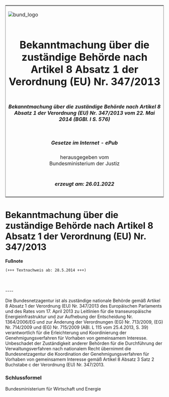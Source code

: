 <span id="DECKBLATT.html"></span>

<table border="0" frame="border" width="100%">

<tr valign="top">

<td align="left">

![bund\_logo](BfJ_2021_Web_de_de.gif)

</td>

<td align="right">

 

</td>

</tr>

<tr align="center" valign="middle">

<td colspan="2">

# Bekanntmachung über die zuständige Behörde nach Artikel 8 Absatz 1 der Verordnung (EU) Nr. 347/2013

</td>

</tr>

<tr align="center" valign="middle">

<td colspan="2">

##### Bekanntmachung über die zuständige Behörde nach Artikel 8 Absatz 1 der Verordnung (EU) Nr. 347/2013 vom 22. Mai 2014 (BGBl. I S. 576)

</td>

</tr>

<tr align="center" valign="middle">

<td colspan="2">

  
  

##### Gesetze im Internet - ePub  
  
herausgegeben vom  
Bundesministerium der Justiz

</td>

</tr>

<tr align="center" valign="bottom">

<td colspan="2">

  
  

##### erzeugt am: 26.01.2022

</td>

</tr>

</table>

<span id="BJNR057600014.html"></span>

# Bekanntmachung über die zuständige Behörde nach Artikel 8 Absatz 1 der Verordnung (EU) Nr. 347/2013

<div>

  
**Fußnote**

<div class="jnhtml">

<div>

<div class="jurAbsatz">

  

``` 
(+++ Textnachweis ab: 28.5.2014 +++)

 
```

</div>

</div>

</div>

</div>

<span id="BJNR057600014BJNE000100000.html"></span>

###   
\----

<div>

<div class="jnhtml">

<div>

<div class="jurAbsatz">

Die Bundesnetzagentur ist als zuständige nationale Behörde gemäß Artikel
8 Absatz 1 der Verordnung (EU) Nr. 347/2013 des Europäischen Parlaments
und des Rates vom 17. April 2013 zu Leitlinien für die transeuropäische
Energieinfrastruktur und zur Aufhebung der Entscheidung Nr. 1364/2006/EG
und zur Änderung der Verordnungen (EG) Nr. 713/2009, (EG) Nr. 714/2009
und (EG) Nr. 715/2009 (ABl. L 115 vom 25.4.2013, S. 39) verantwortlich
für die Erleichterung und Koordinierung der Genehmigungsverfahren für
Vorhaben von gemeinsamem Interesse. Unbeschadet der Zuständigkeit
anderer Behörden für die Durchführung der Verwaltungsverfahren nach
nationalem Recht übernimmt die Bundesnetzagentur die Koordination der
Genehmigungsverfahren für Vorhaben von gemeinsamem Interesse gemäß
Artikel 8 Absatz 3 Satz 2 Buchstabe c der Verordnung (EU) Nr. 347/2013.

</div>

</div>

</div>

</div>

<span id="BJNR057600014BJNE000200000.html"></span>

### Schlussformel  

<div>

<div class="jnhtml">

<div>

<div class="jurAbsatz">

<span class="SP">Bundesministerium für Wirtschaft und Energie</span>

</div>

</div>

</div>

</div>

